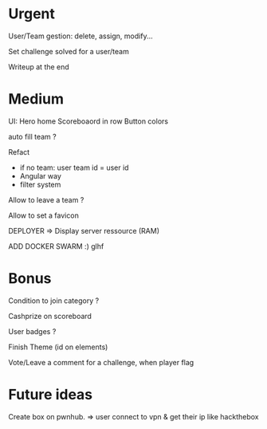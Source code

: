 # Urgent

User/Team gestion: delete, assign, modify...

Set challenge solved for a user/team

Writeup at the end


# Medium

UI:
Hero home
Scoreboaord in row
Button colors

auto fill team ?

Refact
- if no team: user team id = user id
- Angular way
- filter system

Allow to leave a team ?

Allow to set a favicon

DEPLOYER => Display server ressource (RAM)

ADD DOCKER SWARM :) glhf

# Bonus

Condition to join category ?

Cashprize on scoreboard

User badges ?

Finish Theme (id on elements)

Vote/Leave a comment for a challenge, when player flag

# Future ideas

Create box on pwnhub.
=> user connect to vpn & get their ip like hackthebox